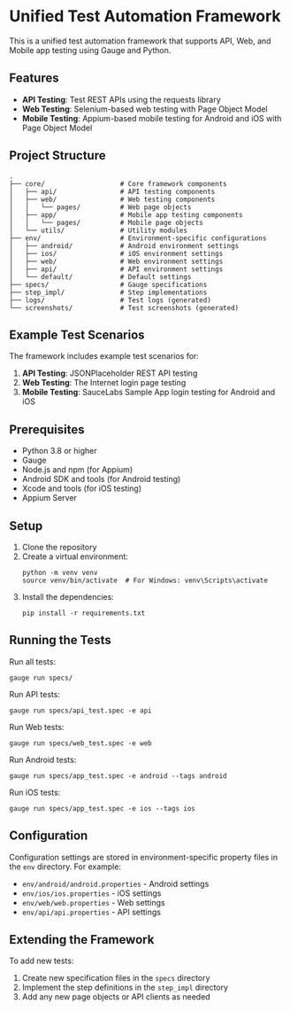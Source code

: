 # Unified Test Automation Framework

This is a unified test automation framework that supports API, Web, and Mobile app testing using Gauge and Python.

## Features

- **API Testing**: Test REST APIs using the requests library
- **Web Testing**: Selenium-based web testing with Page Object Model
- **Mobile Testing**: Appium-based mobile testing for Android and iOS with Page Object Model

## Project Structure

```
.
├── core/                   # Core framework components
│   ├── api/                # API testing components
│   ├── web/                # Web testing components
│   │   └── pages/          # Web page objects
│   ├── app/                # Mobile app testing components
│   │   └── pages/          # Mobile page objects
│   └── utils/              # Utility modules
├── env/                    # Environment-specific configurations
│   ├── android/            # Android environment settings
│   ├── ios/                # iOS environment settings
│   ├── web/                # Web environment settings
│   ├── api/                # API environment settings
│   └── default/            # Default settings
├── specs/                  # Gauge specifications
├── step_impl/              # Step implementations
├── logs/                   # Test logs (generated)
└── screenshots/            # Test screenshots (generated)
```

## Example Test Scenarios

The framework includes example test scenarios for:

1. **API Testing**: JSONPlaceholder REST API testing
2. **Web Testing**: The Internet login page testing
3. **Mobile Testing**: SauceLabs Sample App login testing for Android and iOS

## Prerequisites

- Python 3.8 or higher
- Gauge
- Node.js and npm (for Appium)
- Android SDK and tools (for Android testing)
- Xcode and tools (for iOS testing)
- Appium Server

## Setup

1. Clone the repository
2. Create a virtual environment:
   ```
   python -m venv venv
   source venv/bin/activate  # For Windows: venv\Scripts\activate
   ```
3. Install the dependencies:
   ```
   pip install -r requirements.txt
   ```

## Running the Tests

Run all tests:
```
gauge run specs/
```

Run API tests:
```
gauge run specs/api_test.spec -e api
```

Run Web tests:
```
gauge run specs/web_test.spec -e web
```

Run Android tests:
```
gauge run specs/app_test.spec -e android --tags android
```

Run iOS tests:
```
gauge run specs/app_test.spec -e ios --tags ios
```

## Configuration

Configuration settings are stored in environment-specific property files in the `env` directory. For example:
- `env/android/android.properties` - Android settings
- `env/ios/ios.properties` - iOS settings
- `env/web/web.properties` - Web settings
- `env/api/api.properties` - API settings

## Extending the Framework

To add new tests:

1. Create new specification files in the `specs` directory
2. Implement the step definitions in the `step_impl` directory
3. Add any new page objects or API clients as needed 